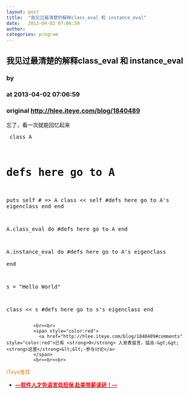 ```yaml
---
layout: post
title:  "我见过最清楚的解释class_eval 和 instance_eval"
date:   2013-04-02 07:06:59
author: 
categories: program
---
```


## 我见过最清楚的解释class_eval 和 instance_eval
### by 
### at 2013-04-02 07:06:59
### original <http://hlee.iteye.com/blog/1840489>

忘了，看一次就能回忆起来
<br><pre name="code">
class A
  # defs here go to A
  puts self  # =&gt; A
  class &lt;&lt; self
     #defs here go to A&#39;s eigenclass
  end
end

A.class_eval do
  #defs here go to A
end

A.instance_eval do
  #defs here go to A&#39;s eigenclass     
end

s = &quot;Hello World&quot;

class &lt;&lt; s
  #defs here go to s&#39;s eigenclass
end
</pre>
              
              <br><br>
              <span style="color:red">
                <a href="http://hlee.iteye.com/blog/1840489#comments" style="color:red">已有 <strong>0</strong> 人发表留言，猛击-&gt;&gt;<strong>这里</strong>&lt;&lt;-参与讨论</a>
              </span>
              <br><br><br>
<span style="color:#e28822">ITeye推荐</span>
<br>
<ul><li><a href="http://hlee.iteye.com/clicks/433"><span style="color:red;font-weight:bold">—软件人才免语言低担保 赴美带薪读研！— </span></a></li></ul>
<br><br><br>